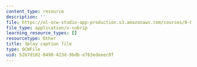 ```yaml
---
content_type: resource
description: ''
file: https://ol-ocw-studio-app-production.s3.amazonaws.com/courses/6-890-algorithmic-lower-bounds-fun-with-hardness-proofs-fall-2014/52b7d1028498423d9bdbe763edeeec0f_P3YoIxiz6to.srt
file_type: application/x-subrip
learning_resource_types: []
resourcetype: Other
title: 3play caption file
type: OCWFile
uid: 52b7d102-8498-423d-9bdb-e763edeeec0f
---
```

